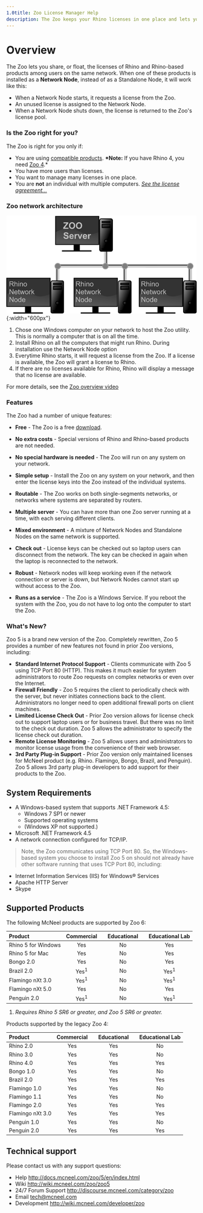 ```yaml
---
1.0title: Zoo License Manager Help
description: The Zoo keeps your Rhino licenses in one place and lets you share them with Rhino users on your network.
---
```


# Overview

The Zoo lets you share, or float, the licenses of Rhino and Rhino-based products among users on the same network. When one of these products is installed as a **Network Node**, instead of as a Standalone Node, it will work like this:

- When a Network Node starts, it requests a license from the Zoo.
- An unused license is assigned to the Network Node.
- When a Network Node shuts down, the license is returned to the Zoo's license pool.


### Is the Zoo right for you?

The Zoo is right for you only if:

- You are using [compatible products](https://wiki.mcneel.com/zoo/products). **\*Note:** If you have Rhino 4, you need [Zoo 4](https://wiki.mcneel.com/zoo4/home).*
- You have more users than licenses.
- You want to manage many licenses in one place.
- You are **not** an individual with multiple computers. *[See the license agreement...](http://files.na.mcneel.com/rhino/5.0/docs/rh50_eula.pdf)*

### Zoo network architecture

![images/zooserver2.png](images/zooserver2.png){:width="600px"}

1. Chose one Windows computer on your network to host the Zoo utility.  This is normally a computer that is on all the time.
2. Install Rhino on all the computers that might run Rhino.  During installation use the Network Node option
3. Everytime Rhino starts, it will request a license from the Zoo.  If a license is available, the Zoo will grant a license to Rhino.
4. If there are no licenses available for Rhino, Rhino will display a message that no license are available.

For more details, see the [Zoo overview video](https://vimeo.com/89968285)

### Features

The Zoo had a number of unique features:

- **Free** - The Zoo is a free [download](http://wiki.mcneel.com/zoo/home).

- **No extra costs** - Special versions of Rhino and Rhino-based products are not needed.

- **No special hardware is needed** - The Zoo will run on any system on your network.

- **Simple setup** - Install the Zoo on any system on your network, and then enter the license keys into the Zoo instead of the individual systems.

- **Routable** - The Zoo works on both single-segments networks, or networks where systems are separated by routers.

- **Multiple server** - You can have more than one Zoo server running at a time, with each serving different clients.

- **Mixed environment** - A mixture of Network Nodes and Standalone Nodes on the same network is supported.

- **Check out** - License keys can be checked out so laptop users can disconnect from the network. The key can be checked in again when the laptop is reconnected to the network.

- **Robust** - Network nodes will keep working even if the network connection or server is down, but Network Nodes cannot start up without access to the Zoo.

- **Runs as a service** - The Zoo is a Windows Service. If you reboot the system with the Zoo, you do not have to log onto the computer to start the Zoo.

### What's New?

  Zoo 5 is a brand new version of the Zoo. Completely rewritten, Zoo 5 provides a number of new features not found in prior Zoo versions, including:

  - **Standard Internet Protocol Support** - Clients communicate with Zoo 5 using TCP Port 80 (HTTP). This makes it much easier for system administrators to route Zoo requests on complex networks or even over the Internet.
  - **Firewall Friendly** - Zoo 5 requires the client to periodically check with the server, but never initiates connections back to the client. Administrators no longer need to open additional firewall ports on client machines.
  - **Limited License Check Out** - Prior Zoo version allows for license check out to support laptop users or for business travel. But there was no limit to the check out duration. Zoo 5 allows the administrator to specify the license check out duration.
  - **Remote License Monitoring** - Zoo 5 allows users and administrators to monitor license usage from the convenience of their web browser.
  - **3rd Party Plug-in Support** - Prior Zoo version only maintained licenses for McNeel product (e.g. Rhino. Flamingo, Bongo, Brazil, and Penguin). Zoo 5 allows 3rd party plug-in developers to add support for their products to the Zoo.

## System Requirements

- A Windows-based system that supports .NET Framework 4.5:
  - Windows 7 SP1 or newer
  - Supported operating systems
  - (Windows XP not supported.)
- Microsoft .NET Framework 4.5
- A network connection configured for TCP/IP.

> Note, the Zoo communicates using TCP Port 80. So, the Windows-based system you choose to install Zoo 5 on should not already have other software running that uses TCP Port 80, including:

- Internet Information Services (IIS) for Windows® Services
- Apache HTTP Server
- Skype

## Supported Products

The following McNeel products are supported by Zoo 6:

| Product             |   Commercial    |      | Educational |      | Educational Lab |
| :------------------ | :-------------: | ---- | :---------: | ---- | :-------------: |
| Rhino 5 for Windows |       Yes       |      |     No      |      |       Yes       |
| Rhino 5 for Mac     |       Yes       |      |     No      |      |       Yes       |
| Bongo 2.0           |       Yes       |      |     No      |      |       Yes       |
| Brazil 2.0          | Yes<sup>1</sup> |      |     No      |      | Yes<sup>1</sup> |
| Flamingo nXt 3.0    | Yes<sup>1</sup> |      |     No      |      | Yes<sup>1</sup> |
| Flamingo nXt 5.0    |       Yes       |      |     No      |      |       Yes       |
| Penguin 2.0         | Yes<sup>1</sup> |      |     No      |      | Yes<sup>1</sup> |

1. *Requires Rhino 5 SR6 or greater, and Zoo 5 SR6 or greater.*

Products supported by the legacy Zoo 4:

| Product          | Commercial |      | Educational |      | Educational Lab |
| :--------------- | :--------: | ---- | :---------: | ---- | :-------------: |
| Rhino 2.0        |    Yes     |      |     Yes     |      |       No        |
| Rhino 3.0        |    Yes     |      |     Yes     |      |       No        |
| Rhino 4.0        |    Yes     |      |     Yes     |      |       Yes       |
| Bongo 1.0        |    Yes     |      |     Yes     |      |       No        |
| Brazil 2.0       |    Yes     |      |     Yes     |      |       Yes       |
| Flamingo 1.0     |    Yes     |      |     Yes     |      |       No        |
| Flamingo 1.1     |    Yes     |      |     Yes     |      |       No        |
| Flamingo 2.0     |    Yes     |      |     Yes     |      |       Yes       |
| Flamingo nXt 3.0 |    Yes     |      |     Yes     |      |       Yes       |
| Penguin 1.0      |    Yes     |      |     Yes     |      |       No        |
| Penguin 2.0      |    Yes     |      |     Yes     |      |       Yes       |

## Technical support

Please contact us with any support questions:

- Help http://docs.mcneel.com/zoo/5/en/index.html
- Wiki http://wiki.mcneel.com/zoo/zoo5
- 24/7 Forum Support http://discourse.mcneel.com/category/zoo
- Email tech@mcneel.com
- Development http://wiki.mcneel.com/developer/zoo